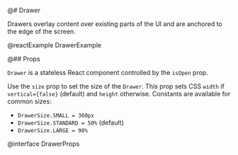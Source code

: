 @# Drawer

Drawers overlay content over existing parts of the UI and are anchored to the edge of the screen.

@reactExample DrawerExample

@## Props

`Drawer` is a stateless React component controlled by the `isOpen` prop.

Use the `size` prop to set the size of the `Drawer`. This prop sets CSS `width` if `vertical={false}` (default) and `height` otherwise. Constants are available for common sizes:

- `DrawerSize.SMALL = 360px`
- `DrawerSize.STANDARD = 50%` (default)
- `DrawerSize.LARGE = 90%`

@interface DrawerProps
